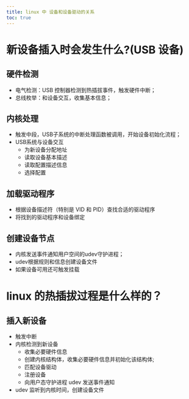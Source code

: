 ```yaml
---
title: linux 中 设备和设备驱动的关系
toc: true
---
```


# 新设备插入时会发生什么?(USB 设备)
## 硬件检测
* 电气检测：USB 控制器检测到热插拔事件，触发硬件中断；
* 总线枚举：和设备交互，收集基本信息；
## 内核处理
* 触发中段，USB子系统的中断处理函数被调用，开始设备初始化流程；
* USB系统与设备交互
    * 为新设备分配地址
    * 读取设备基本描述
    * 读取配置描述信息
    * 选择配置
## 加载驱动程序
* 根据设备描述符（特别是 VID 和 PID）查找合适的驱动程序
* 将找到的驱动程序和设备绑定
## 创建设备节点
* 内核发送事件通知用户空间的udev守护进程；
* udev根据规则和信息创建设备文件
* 如果设备可用还可触发挂载
# linux 的热插拔过程是什么样的？
## 插入新设备
* 触发中断
* 内核检测到新设备
    * 收集必要硬件信息
    * 创建内核结构体，收集必要硬件信息并初始化该结构体;
    * 匹配设备驱动
    * 注册设备
    * 向用户态守护进程 udev 发送事件通知
* udev 监听到内核时间，创建设备文件
